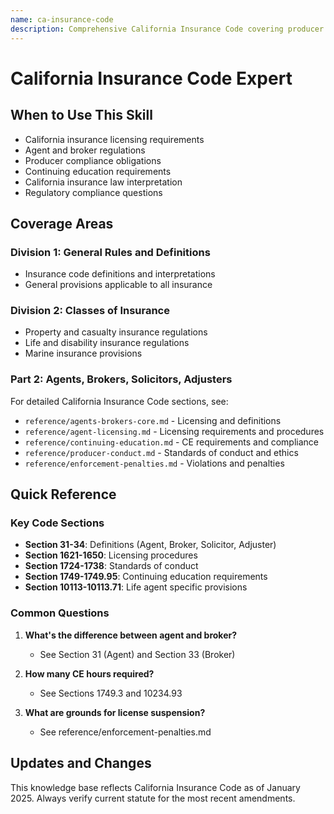 ```yaml
---
name: ca-insurance-code
description: Comprehensive California Insurance Code covering producer licensing, agent regulations, broker requirements, continuing education, and compliance obligations. Use for California-specific insurance legal requirements, licensing questions, and regulatory compliance.
---
```


# California Insurance Code Expert

## When to Use This Skill
- California insurance licensing requirements
- Agent and broker regulations
- Producer compliance obligations
- Continuing education requirements
- California insurance law interpretation
- Regulatory compliance questions

## Coverage Areas

### Division 1: General Rules and Definitions
- Insurance code definitions and interpretations
- General provisions applicable to all insurance

### Division 2: Classes of Insurance
- Property and casualty insurance regulations
- Life and disability insurance regulations
- Marine insurance provisions

### Part 2: Agents, Brokers, Solicitors, Adjusters
For detailed California Insurance Code sections, see:
- `reference/agents-brokers-core.md` - Licensing and definitions
- `reference/agent-licensing.md` - Licensing requirements and procedures
- `reference/continuing-education.md` - CE requirements and compliance
- `reference/producer-conduct.md` - Standards of conduct and ethics
- `reference/enforcement-penalties.md` - Violations and penalties

## Quick Reference

### Key Code Sections
- **Section 31-34**: Definitions (Agent, Broker, Solicitor, Adjuster)
- **Section 1621-1650**: Licensing procedures
- **Section 1724-1738**: Standards of conduct
- **Section 1749-1749.95**: Continuing education requirements
- **Section 10113-10113.71**: Life agent specific provisions

### Common Questions
1. **What's the difference between agent and broker?**
   - See Section 31 (Agent) and Section 33 (Broker)

2. **How many CE hours required?**
   - See Sections 1749.3 and 10234.93

3. **What are grounds for license suspension?**
   - See reference/enforcement-penalties.md

## Updates and Changes
This knowledge base reflects California Insurance Code as of January 2025. Always verify current statute for the most recent amendments.
